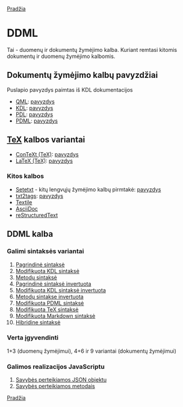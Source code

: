 [Pradžia](/index.md)<!-- markdownlint-disable-line MD041 -->

# DDML

Tai - duomenų ir dokumentų žymėjimo kalba. Kuriant remtasi kitomis dokumentų ir duomenų žymėjimo kalbomis.

## Dokumentų žymėjimo kalbų pavyzdžiai

Puslapio pavyzdys paimtas iš KDL dokumentacijos

* [QML](https://en.wikipedia.org/wiki/QML): [pavyzdys](qml.md)
* [KDL](https://kdl.dev/): [pavyzdys](kdl.md)
* [PDL](https://www.pml-lang.dev/): [pavyzdys](pml.md)
* [PDML](https://pdml-lang.github.io/): [pavyzdys](pdml.md)

## [TeX](https://en.wikipedia.org/wiki/TeX) kalbos variantai

* [ConTeXt (TeX)](https://en.wikipedia.org/wiki/ConTeXt): [pavyzdys](context.md)
* [LaTeX (TeX)](https://en.wikipedia.org/wiki/LaTeX): [pavyzdys](latex.md)

### Kitos kalbos

* [Setetxt](https://docutils.sourceforge.io/mirror/setext/typotags.txt) - kitų lengvųjų žymėjimo kalbų pirmtakė: [pavyzdys](setext+sgml_01.etx.txt)
* [txt2tags](https://txt2tags.org/): [pavyzdys](txt2tags-sample.t2t.md)
* [Textile]()
* [AsciiDoc]()
* [reStructuredText]()

## DDML kalba

### Galimi sintaksės variantai

1. [Pagrindinė sintaksė](var01.md)
2. [Modifikuota KDL sintaksė](var02.md)
3. [Metodų sintaksė](var03.md)
4. [Pagrindinė sintaksė invertuota](var04.md)
5. [Modifikuota KDL sintaksė invertuota](var05.md)
6. [Metodų sintakse invertuota](var06.md)
7. [Modifikuota PDML sintaksė](var07.md)
8. [Modifikuota TeX sintaksė](var08.md)
9. [Modifikuota Markdown sintaksė](var09.md)
10. [Hibridine sintaksė](var10.md)

### Verta įgyvendinti

1+3 (duomenų žymėjimui), 4+6 ir 9 variantai (dokumentų  žymėjimui)

### Galimos realizacijos JavaScriptu

1. [Savybės perteikiamos JSON objektu](js01.md)
2. [Savybės perteikiamos metodais](js02.md)

[Pradžia](/index.md)
